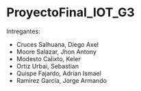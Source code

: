 # ProyectoFinal_IOT_G3
Intregantes:
- Cruces Salhuana, Diego Axel
- Moore Salazar, Jhon Antony
- Modesto Calixto, Keler
- Ortiz Urbai, Sebastian
- Quispe Fajardo, Adrian Ismael
- Ramírez García, Jorge Armando
